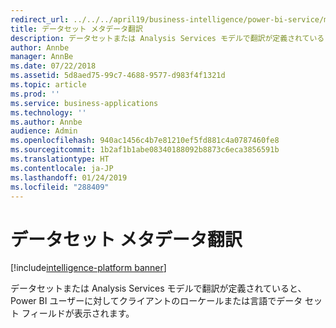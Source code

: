 ```yaml
---
redirect_url: ../../../april19/business-intelligence/power-bi-service/metadata-translations-analysis-services-models
title: データセット メタデータ翻訳
description: データセットまたは Analysis Services モデルで翻訳が定義されていると、Power BI ユーザーに対してクライアントのローケールまたは言語でデータ セット フィールドが表示されます。
author: Annbe
manager: AnnBe
ms.date: 07/22/2018
ms.assetid: 5d8aed75-99c7-4688-9577-d983f4f1321d
ms.topic: article
ms.prod: ''
ms.service: business-applications
ms.technology: ''
ms.author: Annbe
audience: Admin
ms.openlocfilehash: 940ac1456c4b7e81210ef5fd881c4a0787460fe8
ms.sourcegitcommit: 1b2af1b1abe08340188092b8873c6eca3856591b
ms.translationtype: HT
ms.contentlocale: ja-JP
ms.lasthandoff: 01/24/2019
ms.locfileid: "288409"
---
```

#  <a name="dataset-metadata-translations"></a>データセット メタデータ翻訳

[!include[intelligence-platform banner](../../includes/intelligence-platform.md)]




データセットまたは Analysis Services モデルで翻訳が定義されていると、Power BI ユーザーに対してクライアントのローケールまたは言語でデータ セット フィールドが表示されます。
